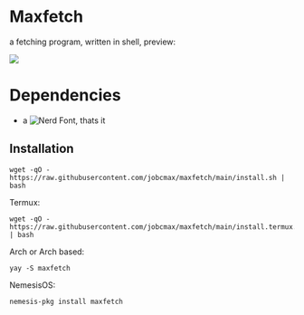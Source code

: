 # Maxfetch
a fetching program, written in shell, preview:

 ![](https://raw.githubusercontent.com/jobcmax/maxfetch/main/preview.png)
 # Dependencies
 - a ![Nerd Font](https://github.com/ryanoasis/nerd-fonts), thats it
## Installation
```
wget -qO - https://raw.githubusercontent.com/jobcmax/maxfetch/main/install.sh | bash
```
Termux:
```
wget -qO - https://raw.githubusercontent.com/jobcmax/maxfetch/main/install.termux.sh | bash
```

Arch or Arch based:
```
yay -S maxfetch
```

NemesisOS:
```
nemesis-pkg install maxfetch
```
